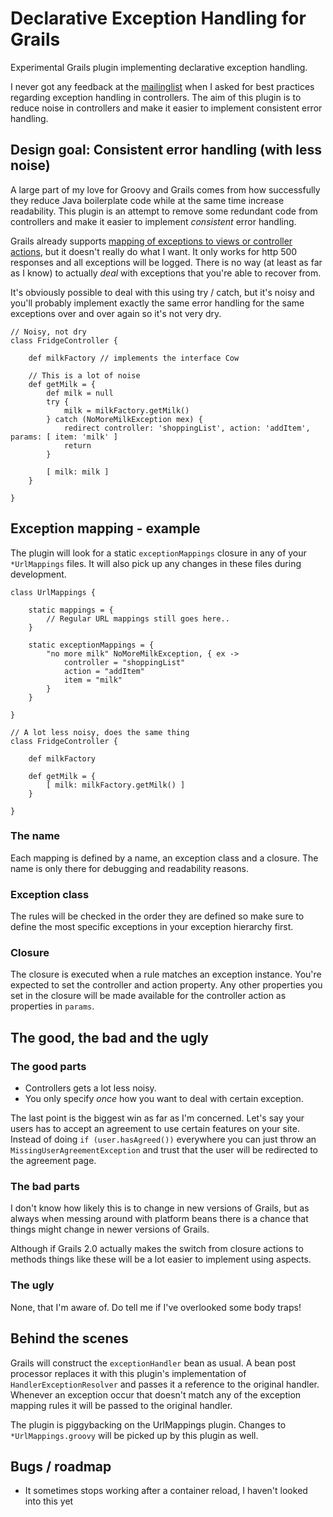 Declarative Exception Handling for Grails
==============================

Experimental Grails plugin implementing declarative exception handling. 

I never got any feedback at the [mailinglist](http://grails.1312388.n4.nabble.com/Best-practice-for-dealing-with-exceptions-in-controller-actions-td3057273.html) when I asked for best practices regarding exception handling in controllers. The aim of this plugin is to reduce noise in controllers and make it easier to implement consistent error handling. 

Design goal: Consistent error handling (with less noise)
------------------------------------------------------------------------------

A large part of my love for Groovy and Grails comes from how successfully they reduce Java boilerplate code while at the same time increase readability. This plugin is an attempt to remove some redundant code from controllers and make it easier to implement _consistent_ error handling. 

Grails already supports [mapping of exceptions to views or controller actions](http://grails.org/doc/latest/guide/single.html#6.4.4%20Mapping%20to%20Response%20Codes), but it doesn't really do what I want. It only works for http 500 responses and all exceptions will be logged. There is no way (at least as far as I know) to actually _deal_ with exceptions that you're able to recover from. 

It's obviously possible to deal with this using try / catch, but it's noisy and you'll probably implement exactly the same error handling for the same exceptions over and over again so it's not very dry. 
 
    // Noisy, not dry
    class FridgeController {
    
        def milkFactory // implements the interface Cow
 
        // This is a lot of noise
        def getMilk = {
            def milk = null
            try {
                milk = milkFactory.getMilk()
            } catch (NoMoreMilkException mex) {
                redirect controller: 'shoppingList', action: 'addItem', params: [ item: 'milk' ]
                return
            } 
            
            [ milk: milk ]
        }
    
    }


Exception mapping - example
-------------

The plugin will look for a static `exceptionMappings` closure in any of your `*UrlMappings` files. It will also pick up any changes in these files during development. 

    class UrlMappings {

        static mappings = {
            // Regular URL mappings still goes here..
        }

        static exceptionMappings = {
            "no more milk" NoMoreMilkException, { ex ->
                controller = "shoppingList"
                action = "addItem"
                item = "milk"
            }		
        }

    }
    
    // A lot less noisy, does the same thing
    class FridgeController {
    
        def milkFactory
 
        def getMilk = {
            [ milk: milkFactory.getMilk() ]
        }
    
    }

### The name
Each mapping is defined by a name, an exception class and a closure. The name is only there for debugging and readability reasons. 

### Exception class
The rules will be checked in the order they are defined so make sure to define the most specific exceptions in your exception hierarchy first.

### Closure
The closure is executed when a rule matches an exception instance. You're expected to set the controller and action property. Any other properties you set in the closure will be made available for the controller action as properties in `params`.

The good, the bad and the ugly
---------------------------------------------

### The good parts

 * Controllers gets a lot less noisy. 
 * You only specify _once_ how you want to deal with certain exception. 

The last point is the biggest win as far as I'm concerned. Let's say your users has to accept an agreement to use certain features on your site. Instead of doing `if (user.hasAgreed())` everywhere you can just throw an `MissingUserAgreementException` and trust that the user will be redirected to the agreement page. 

### The bad parts

I don't know how likely this is to change in new versions of Grails, but as always when messing around with platform beans there is a chance that things might change in newer versions of Grails. 

Although if Grails 2.0 actually makes the switch from closure actions to methods things like these will be a lot easier to implement using aspects.  

### The ugly

None, that I'm aware of. Do tell me if I've overlooked some body traps!

Behind the scenes
-----------------

Grails will construct the `exceptionHandler` bean as usual. A bean post processor replaces it with this plugin's implementation of `HandlerExceptionResolver` and passes it a reference to the original handler. Whenever an exception occur that doesn't match any of the exception mapping rules it will be passed to the original handler. 

The plugin is piggybacking on the UrlMappings plugin. Changes to `*UrlMappings.groovy` will be picked up by this plugin as well. 

Bugs / roadmap
------------------------

* It sometimes stops working after a container reload, I haven't looked into this yet